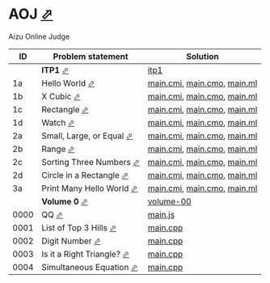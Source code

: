 # AOJ [⬀](https://judge.u-aizu.ac.jp/onlinejudge/index.jsp)

Aizu Online Judge



| ID   | Problem statement                                                                              | Solution                                                                               |
|------|------------------------------------------------------------------------------------------------|----------------------------------------------------------------------------------------|
|      | **ITP1** [⬀](https://judge.u-aizu.ac.jp/onlinejudge/finder.jsp?course=ITP1)                    | [itp1](itp1/)                                                                          |
| 1a   | Hello World [⬀](https://judge.u-aizu.ac.jp/onlinejudge/description.jsp?id=ITP1_1_A)            | [main.cmi](itp1/1a/main.cmi), [main.cmo](itp1/1a/main.cmo), [main.ml](itp1/1a/main.ml) |
| 1b   | X Cubic [⬀](https://judge.u-aizu.ac.jp/onlinejudge/description.jsp?id=ITP1_1_B)                | [main.cmi](itp1/1b/main.cmi), [main.cmo](itp1/1b/main.cmo), [main.ml](itp1/1b/main.ml) |
| 1c   | Rectangle [⬀](https://judge.u-aizu.ac.jp/onlinejudge/description.jsp?id=ITP1_1_C)              | [main.cmi](itp1/1c/main.cmi), [main.cmo](itp1/1c/main.cmo), [main.ml](itp1/1c/main.ml) |
| 1d   | Watch [⬀](https://judge.u-aizu.ac.jp/onlinejudge/description.jsp?id=ITP1_1_D)                  | [main.cmi](itp1/1d/main.cmi), [main.cmo](itp1/1d/main.cmo), [main.ml](itp1/1d/main.ml) |
| 2a   | Small, Large, or Equal [⬀](https://judge.u-aizu.ac.jp/onlinejudge/description.jsp?id=ITP1_2_A) | [main.cmi](itp1/2a/main.cmi), [main.cmo](itp1/2a/main.cmo), [main.ml](itp1/2a/main.ml) |
| 2b   | Range [⬀](https://judge.u-aizu.ac.jp/onlinejudge/description.jsp?id=ITP1_2_B)                  | [main.cmi](itp1/2b/main.cmi), [main.cmo](itp1/2b/main.cmo), [main.ml](itp1/2b/main.ml) |
| 2c   | Sorting Three Numbers [⬀](https://judge.u-aizu.ac.jp/onlinejudge/description.jsp?id=ITP1_2_C)  | [main.cmi](itp1/2c/main.cmi), [main.cmo](itp1/2c/main.cmo), [main.ml](itp1/2c/main.ml) |
| 2d   | Circle in a Rectangle [⬀](https://judge.u-aizu.ac.jp/onlinejudge/description.jsp?id=ITP1_2_D)  | [main.cmi](itp1/2d/main.cmi), [main.cmo](itp1/2d/main.cmo), [main.ml](itp1/2d/main.ml) |
| 3a   | Print Many Hello World [⬀](https://judge.u-aizu.ac.jp/onlinejudge/description.jsp?id=ITP1_3_A) | [main.cmi](itp1/3a/main.cmi), [main.cmo](itp1/3a/main.cmo), [main.ml](itp1/3a/main.ml) |
|      | **Volume 0** [⬀](https://judge.u-aizu.ac.jp/onlinejudge/finder.jsp?volumeNo=0)                 | [volume-00](volume-00/)                                                                |
| 0000 | QQ [⬀](https://judge.u-aizu.ac.jp/onlinejudge/description.jsp?id=0000)                         | [main.js](volume-00/0000/main.js)                                                      |
| 0001 | List of Top 3 Hills [⬀](https://judge.u-aizu.ac.jp/onlinejudge/description.jsp?id=0001)        | [main.cpp](volume-00/0001/main.cpp)                                                    |
| 0002 | Digit Number [⬀](https://judge.u-aizu.ac.jp/onlinejudge/description.jsp?id=0002)               | [main.cpp](volume-00/0002/main.cpp)                                                    |
| 0003 | Is it a Right Triangle? [⬀](https://judge.u-aizu.ac.jp/onlinejudge/description.jsp?id=0003)    | [main.cpp](volume-00/0003/main.cpp)                                                    |
| 0004 | Simultaneous Equation [⬀](https://judge.u-aizu.ac.jp/onlinejudge/description.jsp?id=0004)      | [main.cpp](volume-00/0004/main.cpp)                                                    |


